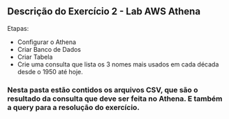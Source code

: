 ## Descrição do Exercício 2 - Lab AWS Athena

Etapas:

- Configurar o Athena
- Criar Banco de Dados
- Criar Tabela
- Crie uma consulta que lista os 3 nomes mais usados em cada década desde o 1950 até hoje.


### Nesta pasta estão contidos os arquivos CSV, que são o resultado da consulta que deve ser feita no Athena. E também a query para a resolução do exercício.